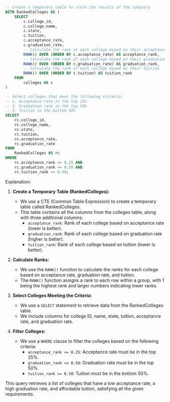```sql
-- Create a temporary table to store the results of the subquery
WITH RankedColleges AS (
    SELECT
        c.college_id,
        c.college_name,
        c.state,
        c.tuition,
        c.acceptance_rate,
        c.graduation_rate,
        -- Calculate the rank of each college based on their acceptance rate
        RANK() OVER (ORDER BY c.acceptance_rate) AS acceptance_rank,
        -- Calculate the rank of each college based on their graduation rate
        RANK() OVER (ORDER BY c.graduation_rate) AS graduation_rank,
        -- Calculate the rank of each college based on their tuition
        RANK() OVER (ORDER BY c.tuition) AS tuition_rank
    FROM
        colleges AS c
)

-- Select colleges that meet the following criteria:
-- 1. Acceptance rate in the top 25%
-- 2. Graduation rate in the top 50%
-- 3. Tuition in the bottom 50%
SELECT
    rc.college_id,
    rc.college_name,
    rc.state,
    rc.tuition,
    rc.acceptance_rate,
    rc.graduation_rate
FROM
    RankedColleges AS rc
WHERE
    rc.acceptance_rank <= 0.25 AND
    rc.graduation_rank <= 0.50 AND
    rc.tuition_rank >= 0.50;
```

Explanation:

1. **Create a Temporary Table (RankedColleges):**
   - We use a CTE (Common Table Expression) to create a temporary table called RankedColleges.
   - This table contains all the columns from the colleges table, along with three additional columns:
     - `acceptance_rank`: Rank of each college based on acceptance rate (lower is better).
     - `graduation_rank`: Rank of each college based on graduation rate (higher is better).
     - `tuition_rank`: Rank of each college based on tuition (lower is better).

2. **Calculate Ranks:**
   - We use the `RANK()` function to calculate the ranks for each college based on acceptance rate, graduation rate, and tuition.
   - The `RANK()` function assigns a rank to each row within a group, with 1 being the highest rank and larger numbers indicating lower ranks.

3. **Select Colleges Meeting the Criteria:**
   - We use a `SELECT` statement to retrieve data from the RankedColleges table.
   - We include columns for college ID, name, state, tuition, acceptance rate, and graduation rate.

4. **Filter Colleges:**
   - We use a `WHERE` clause to filter the colleges based on the following criteria:
     - `acceptance_rank <= 0.25`: Acceptance rate must be in the top 25%.
     - `graduation_rank <= 0.50`: Graduation rate must be in the top 50%.
     - `tuition_rank >= 0.50`: Tuition must be in the bottom 50%.

This query retrieves a list of colleges that have a low acceptance rate, a high graduation rate, and affordable tuition, satisfying all the given requirements.
